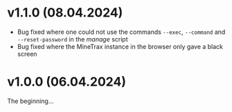 # v1.1.0 (08.04.2024)
- Bug fixed where one could not use the commands `--exec`, `--command` and `--reset-password` in the *manage* script
- Bug fixed where the MineTrax instance in the browser only gave a black screen

# v1.0.0 (06.04.2024)
The beginning...
